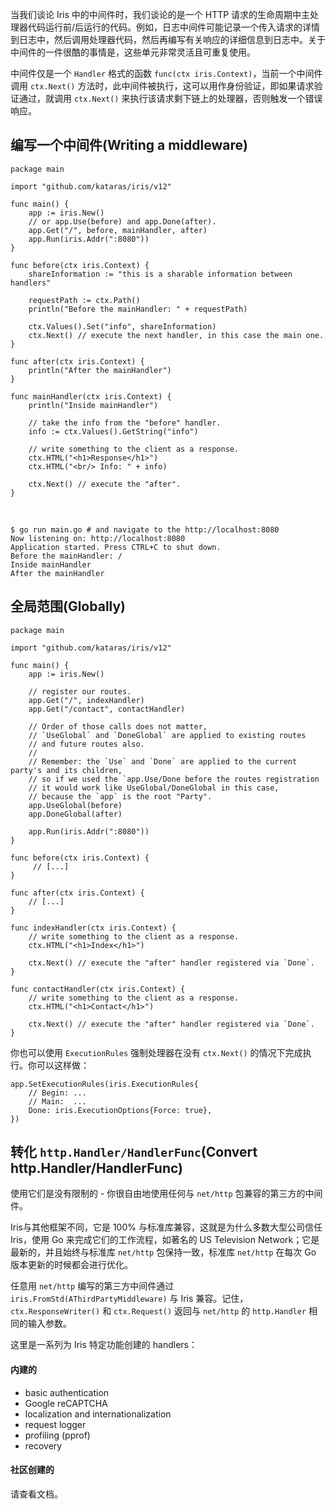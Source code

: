当我们谈论 Iris 中的中间件时，我们谈论的是一个 HTTP 请求的生命周期中主处理器代码运行前/后运行的代码。例如，日志中间件可能记录一个传入请求的详情到日志中，然后调用处理器代码，然后再编写有关响应的详细信息到日志中。关于中间件的一件很酷的事情是，这些单元非常灵活且可重复使用。

中间件仅是一个 `Handler` 格式的函数 `func(ctx iris.Context)`，当前一个中间件调用 `ctx.Next()` 方法时，此中间件被执行，这可以用作身份验证，即如果请求验证通过，就调用 `ctx.Next()` 来执行该请求剩下链上的处理器，否则触发一个错误响应。

## 编写一个中间件(Writing a middleware)

	package main
	
	import "github.com/kataras/iris/v12"
	
	func main() {
	    app := iris.New()
	    // or app.Use(before) and app.Done(after).
	    app.Get("/", before, mainHandler, after)
	    app.Run(iris.Addr(":8080"))
	}
	
	func before(ctx iris.Context) {
	    shareInformation := "this is a sharable information between handlers"
	
	    requestPath := ctx.Path()
	    println("Before the mainHandler: " + requestPath)
	
	    ctx.Values().Set("info", shareInformation)
	    ctx.Next() // execute the next handler, in this case the main one.
	}
	
	func after(ctx iris.Context) {
	    println("After the mainHandler")
	}
	
	func mainHandler(ctx iris.Context) {
	    println("Inside mainHandler")
	
	    // take the info from the "before" handler.
	    info := ctx.Values().GetString("info")
	
	    // write something to the client as a response.
	    ctx.HTML("<h1>Response</h1>")
	    ctx.HTML("<br/> Info: " + info)
	
	    ctx.Next() // execute the "after".
	}

</br>

	$ go run main.go # and navigate to the http://localhost:8080
	Now listening on: http://localhost:8080
	Application started. Press CTRL+C to shut down.
	Before the mainHandler: /
	Inside mainHandler
	After the mainHandler

## 全局范围(Globally)

	package main
	
	import "github.com/kataras/iris/v12"
	
	func main() {
	    app := iris.New()
	
	    // register our routes.
	    app.Get("/", indexHandler)
	    app.Get("/contact", contactHandler)
	
	    // Order of those calls does not matter,
	    // `UseGlobal` and `DoneGlobal` are applied to existing routes
	    // and future routes also.
	    //
	    // Remember: the `Use` and `Done` are applied to the current party's and its children,
	    // so if we used the `app.Use/Done before the routes registration
	    // it would work like UseGlobal/DoneGlobal in this case,
	    // because the `app` is the root "Party".
	    app.UseGlobal(before)
	    app.DoneGlobal(after)
	
	    app.Run(iris.Addr(":8080"))
	}
	
	func before(ctx iris.Context) {
	     // [...]
	}
	
	func after(ctx iris.Context) {
	    // [...]
	}
	
	func indexHandler(ctx iris.Context) {
	    // write something to the client as a response.
	    ctx.HTML("<h1>Index</h1>")
	
	    ctx.Next() // execute the "after" handler registered via `Done`.
	}
	
	func contactHandler(ctx iris.Context) {
	    // write something to the client as a response.
	    ctx.HTML("<h1>Contact</h1>")
	
	    ctx.Next() // execute the "after" handler registered via `Done`.
	}

你也可以使用 `ExecutionRules` 强制处理器在没有 `ctx.Next()` 的情况下完成执行。你可以这样做：

	app.SetExecutionRules(iris.ExecutionRules{
	    // Begin: ...
	    // Main:  ...
	    Done: iris.ExecutionOptions{Force: true},
	})

## 转化 `http.Handler/HandlerFunc`(Convert http.Handler/HandlerFunc)
 
使用它们是没有限制的 - 你很自由地使用任何与 `net/http` 包兼容的第三方的中间件。

Iris与其他框架不同，它是 100% 与标准库兼容，这就是为什么多数大型公司信任 Iris，使用 Go 来完成它们的工作流程，如著名的 US Television Network；它是最新的，并且始终与标准库 `net/http` 包保持一致，标准库 `net/http` 在每次 Go 版本更新的时候都会进行优化。


任意用 `net/http` 编写的第三方中间件通过 `iris.FromStd(AThirdPartyMiddleware)` 与 Iris 兼容。记住， `ctx.ResponseWriter()` 和 `ctx.Request()` 返回与 `net/http` 的 `http.Handler` 相同的输入参数。

这里是一系列为 Iris 特定功能创建的 handlers：

#### 内建的

- basic authentication
- Google reCAPTCHA
- localization and internationalization
- request logger
- profiling (pprof)
- recovery


#### 社区创建的

请查看文档。